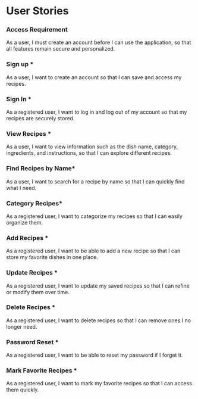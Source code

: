 # User Stories

### Access Requirement

As a user, I must create an account before I can use the application, so that all features remain secure and personalized.

### Sign up *

As a user, I want to create an account so that I can save and access my recipes.

### Sign In *

As a registered user, I want to log in and log out of my account so that my recipes are securely stored.

### View Recipes *

As a user, I want to view information such as the dish name, category, ingredients, and instructions, so that I can explore different recipes.

### Find Recipes by Name*

As a user, I want to search for a recipe by name so that I can quickly find what I need.

### Category Recipes*

As a registered user, I want to categorize my recipes so that I can easily organize them.

### Add Recipes *

As a registered user, I want to be able to add a new recipe so that I can store my favorite dishes in one place.

### Update Recipes *

As a registered user, I want to update my saved recipes so that I can refine or modify them over time.

### Delete Recipes *

As a registered user, I want to delete recipes so that I can remove ones I no longer need.

### Password Reset *

As a registered user, I want to be able to reset my password if I forget it.

### Mark Favorite Recipes *

As a registered user, I want to mark my favorite recipes so that I can access them quickly.


